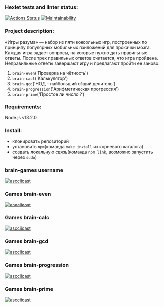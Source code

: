 ### Hexlet tests and linter status:

[![Actions Status](https://github.com/Mari-Krukovskaya/frontend-project-44/workflows/hexlet-check/badge.svg)](https://github.com/Mari-Krukovskaya/frontend-project-44/actions) [![Maintainability](https://api.codeclimate.com/v1/badges/8f9257a77155fd0cb6cf/maintainability)](https://codeclimate.com/github/Mari-Krukovskaya/frontend-project-44/maintainability)

### Project description:

«Игры разума» — набор из пяти консольных игр, построенных по принципу популярных мобильных приложений для прокачки мозга. Каждая игра задает вопросы, на которые нужно дать правильные ответы. После трех правильных ответов считается, что игра пройдена. Неправильные ответы завершают игру и предлагают пройти ее заново.
1. `brain-even`('Проверка на чётность')
2. `brain-cacl`('Калькулятор')
3. `brain-gcd`('НОД - найбольший общий делитель')
4. `brain-progression`('Арифметическая прогрессия')
5. `brain-prime`('Простое ли число ?')

### Requirements:

 Node.js v13.2.0
 
### Install:

- клонировать репозиторий 
- установить `npm`(команда `make install` из корневого каталога)
- создать локальную связь(команда `npm link`, возможно запустить через `sudo`)

### brain-games username

[![ascciicast](https://asciinema.org/a/BCa2hqKl13olaE1EoJTO7FttS.svg)](https://asciinema.org/a/BCa2hqKl13olaE1EoJTO7FttS)

### Games brain-even

[![ascciicast](https://asciinema.org/a/t4oGW4VJYAMyzSjDPPGRFz220.svg)](https://asciinema.org/a/t4oGW4VJYAMyzSjDPPGRFz220)

### Games brain-calc

[![ascciicast](https://asciinema.org/a/cd5OOL4GJjmnPc4Olubp0y1k1.svg)](https://asciinema.org/a/cd5OOL4GJjmnPc4Olubp0y1k1)

### Games brain-gcd

[![ascciicast](https://asciinema.org/a/NU7UNehgKvRFGHJHNlocL42hV.svg)](https://asciinema.org/a/NU7UNehgKvRFGHJHNlocL42hV)

### Games brain-progression

 [![ascciicast](https://asciinema.org/a/l6KfdOR25jA8KaQ7QN9D6a502.svg)](https://asciinema.org/a/l6KfdOR25jA8KaQ7QN9D6a502)

 ### Games brain-prime

 [![ascciicast](https://asciinema.org/a/6X7siOcmSl5tXWVEpcOweUmG3.svg)](https://asciinema.org/a/6X7siOcmSl5tXWVEpcOweUmG3)